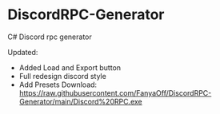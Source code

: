 # DiscordRPC-Generator
C# Discord rpc generator

Updated:
* Added Load and Export button
* Full redesign discord style
* Add Presets 
Download:
https://raw.githubusercontent.com/FanyaOff/DiscordRPC-Generator/main/Discord%20RPC.exe

